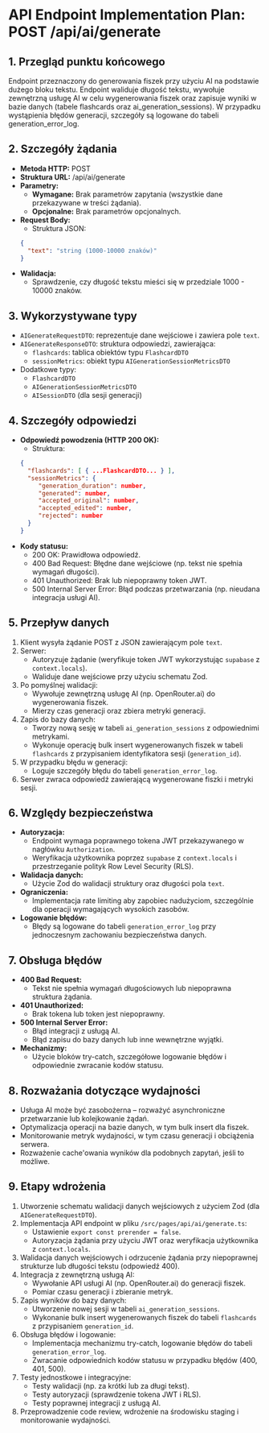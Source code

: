 # API Endpoint Implementation Plan: POST /api/ai/generate

## 1. Przegląd punktu końcowego
Endpoint przeznaczony do generowania fiszek przy użyciu AI na podstawie dużego bloku tekstu. Endpoint waliduje długość tekstu, wywołuje zewnętrzną usługę AI w celu wygenerowania fiszek oraz zapisuje wyniki w bazie danych (tabele flashcards oraz ai_generation_sessions). W przypadku wystąpienia błędów generacji, szczegóły są logowane do tabeli generation_error_log.

## 2. Szczegóły żądania
- **Metoda HTTP:** POST
- **Struktura URL:** /api/ai/generate
- **Parametry:**
  - **Wymagane:** Brak parametrów zapytania (wszystkie dane przekazywane w treści żądania).
  - **Opcjonalne:** Brak parametrów opcjonalnych.
- **Request Body:**
  - Struktura JSON:
  ```json
  {
    "text": "string (1000-10000 znaków)"
  }
  ```
- **Walidacja:**
  - Sprawdzenie, czy długość tekstu mieści się w przedziale 1000 - 10000 znaków.

## 3. Wykorzystywane typy
- `AIGenerateRequestDTO`: reprezentuje dane wejściowe i zawiera pole `text`.
- `AIGenerateResponseDTO`: struktura odpowiedzi, zawierająca:
  - `flashcards`: tablica obiektów typu `FlashcardDTO`
  - `sessionMetrics`: obiekt typu `AIGenerationSessionMetricsDTO`
- Dodatkowe typy:
  - `FlashcardDTO`
  - `AIGenerationSessionMetricsDTO`
  - `AISessionDTO` (dla sesji generacji)

## 4. Szczegóły odpowiedzi
- **Odpowiedź powodzenia (HTTP 200 OK):**
  - Struktura:
  ```json
  {
    "flashcards": [ { ...FlashcardDTO... } ],
    "sessionMetrics": {
       "generation_duration": number,
       "generated": number,
       "accepted_original": number,
       "accepted_edited": number,
       "rejected": number
    }
  }
  ```
- **Kody statusu:**
  - 200 OK: Prawidłowa odpowiedź.
  - 400 Bad Request: Błędne dane wejściowe (np. tekst nie spełnia wymagań długości).
  - 401 Unauthorized: Brak lub niepoprawny token JWT.
  - 500 Internal Server Error: Błąd podczas przetwarzania (np. nieudana integracja usługi AI).

## 5. Przepływ danych
1. Klient wysyła żądanie POST z JSON zawierającym pole `text`.
2. Serwer:
   - Autoryzuje żądanie (weryfikuje token JWT wykorzystując `supabase` z `context.locals`).
   - Waliduje dane wejściowe przy użyciu schematu Zod.
3. Po pomyślnej walidacji:
   - Wywołuje zewnętrzną usługę AI (np. OpenRouter.ai) do wygenerowania fiszek.
   - Mierzy czas generacji oraz zbiera metryki generacji.
4. Zapis do bazy danych:
   - Tworzy nową sesję w tabeli `ai_generation_sessions` z odpowiednimi metrykami.
   - Wykonuje operację bulk insert wygenerowanych fiszek w tabeli `flashcards` z przypisaniem identyfikatora sesji (`generation_id`).
5. W przypadku błędu w generacji:
   - Loguje szczegóły błędu do tabeli `generation_error_log`.
6. Serwer zwraca odpowiedź zawierającą wygenerowane fiszki i metryki sesji.

## 6. Względy bezpieczeństwa
- **Autoryzacja:**
  - Endpoint wymaga poprawnego tokena JWT przekazywanego w nagłówku `Authorization`.
  - Weryfikacja użytkownika poprzez `supabase` z `context.locals` i przestrzeganie polityk Row Level Security (RLS).
- **Walidacja danych:**
  - Użycie Zod do walidacji struktury oraz długości pola `text`.
- **Ograniczenia:**
  - Implementacja rate limiting aby zapobiec nadużyciom, szczególnie dla operacji wymagających wysokich zasobów.
- **Logowanie błędów:**
  - Błędy są logowane do tabeli `generation_error_log` przy jednoczesnym zachowaniu bezpieczeństwa danych.

## 7. Obsługa błędów
- **400 Bad Request:**
  - Tekst nie spełnia wymagań długościowych lub niepoprawna struktura żądania.
- **401 Unauthorized:**
  - Brak tokena lub token jest niepoprawny.
- **500 Internal Server Error:**
  - Błąd integracji z usługą AI.
  - Błąd zapisu do bazy danych lub inne wewnętrzne wyjątki.
- **Mechanizmy:**
  - Użycie bloków try-catch, szczegółowe logowanie błędów i odpowiednie zwracanie kodów statusu.

## 8. Rozważania dotyczące wydajności
- Usługa AI może być zasobożerna – rozważyć asynchroniczne przetwarzanie lub kolejkowanie żądań.
- Optymalizacja operacji na bazie danych, w tym bulk insert dla fiszek.
- Monitorowanie metryk wydajności, w tym czasu generacji i obciążenia serwera.
- Rozważenie cache'owania wyników dla podobnych zapytań, jeśli to możliwe.

## 9. Etapy wdrożenia
1. Utworzenie schematu walidacji danych wejściowych z użyciem Zod (dla `AIGenerateRequestDTO`).
2. Implementacja API endpoint w pliku `/src/pages/api/ai/generate.ts`:
   - Ustawienie `export const prerender = false`.
   - Autoryzacja żądania przy użyciu JWT oraz weryfikacja użytkownika z `context.locals`.
3. Walidacja danych wejściowych i odrzucenie żądania przy niepoprawnej strukturze lub długości tekstu (odpowiedź 400).
4. Integracja z zewnętrzną usługą AI:
   - Wywołanie API usługi AI (np. OpenRouter.ai) do generacji fiszek.
   - Pomiar czasu generacji i zbieranie metryk.
5. Zapis wyników do bazy danych:
   - Utworzenie nowej sesji w tabeli `ai_generation_sessions`.
   - Wykonanie bulk insert wygenerowanych fiszek do tabeli `flashcards` z przypisaniem `generation_id`.
6. Obsługa błędów i logowanie:
   - Implementacja mechanizmu try-catch, logowanie błędów do tabeli `generation_error_log`.
   - Zwracanie odpowiednich kodów statusu w przypadku błędów (400, 401, 500).
7. Testy jednostkowe i integracyjne:
   - Testy walidacji (np. za krótki lub za długi tekst).
   - Testy autoryzacji (sprawdzenie tokena JWT i RLS).
   - Testy poprawnej integracji z usługą AI.
8. Przeprowadzenie code review, wdrożenie na środowisku staging i monitorowanie wydajności. 
